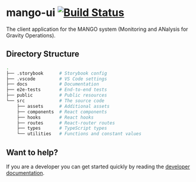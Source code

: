 # mango-ui [![Build Status](***REMOVED***)](***REMOVED***)

The client application for the MANGO system (Monitoring and ANalysis for Gravity Operations).

## Directory Structure

```sh
.
├── .storybook      # Storybook config
├── .vscode         # VS Code settings
├── docs            # Documentation
├── e2e-tests       # End-to-end tests
├── public          # Public resources
└── src             # The source code
    ├── assets      # Additional assets
    ├── components  # React components
    ├── hooks       # React hooks
    ├── routes      # React-router routes
    ├── types       # TypeScript types
    └── utilities   # Functions and constant values
```

## Want to help?

If you are a developer you can get started quickly by reading the [developer documentation][dev].

[dev]: ./docs/DEVELOPER.md
